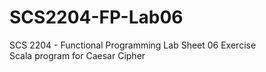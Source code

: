 # SCS2204-FP-Lab06
SCS 2204 - Functional Programming Lab Sheet 06 Exercise <br />
Scala program for Caesar Cipher
